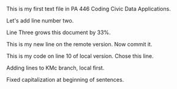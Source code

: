 This is my first text file in PA 446 Coding Civic Data Applications. 

Let's add line number two. 

Line Three grows this document by 33%. 


This is my new line on the remote version. Now commit it. 

This is my code on line 10 of local version. Chose this line. 

Adding lines to KMc branch, local first. 

Fixed capitalization at beginning of sentences. 